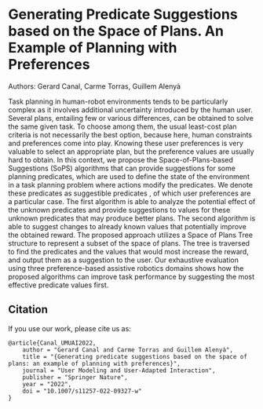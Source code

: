 # Generating Predicate Suggestions based on the Space of Plans. An Example of Planning with Preferences
Authors: Gerard Canal, Carme Torras, Guillem Alenyà

Task planning in human-robot environments tends to be particularly complex as it involves additional uncertainty introduced by the human user. Several plans, entailing few or various differences, can be obtained to solve the same given task. To choose among them, the usual least-cost plan criteria is not necessarily the best option, because here, human constraints and preferences come into play. Knowing these user preferences is very valuable to select an appropriate plan, but the preference values are usually hard to obtain. 
In this context, we propose the Space-of-Plans-based Suggestions (SoPS) algorithms that can provide suggestions for some planning predicates, which are used to define the state of the environment in a task planning problem where actions modify the predicates. We denote these predicates as suggestible predicates , of which user preferences are a particular case. The first algorithm is able to analyze the potential effect of the unknown predicates and provide suggestions to values for these unknown predicates that may produce better plans. The second algorithm is able to suggest changes to already known values that potentially improve the obtained reward. The proposed approach utilizes a Space of Plans Tree structure to represent a subset of the space of plans. The tree is traversed to find the predicates and the values that would most increase the reward, and output them as a suggestion to the user. Our exhaustive evaluation using three preference-based assistive robotics domains shows how the proposed algorithms can improve task performance by suggesting the most effective predicate values first.

## Citation
If you use our work, please cite us as:

```
@article{Canal_UMUAI2022,
    author = "Gerard Canal and Carme Torras and Guillem Alenyà",
    title = "{Generating predicate suggestions based on the space of plans: an example of planning with preferences}",
    journal = "User Modeling and User-Adapted Interaction",
    publisher = "Springer Nature",
    year = "2022",
    doi = "10.1007/s11257-022-09327-w"
}
```
